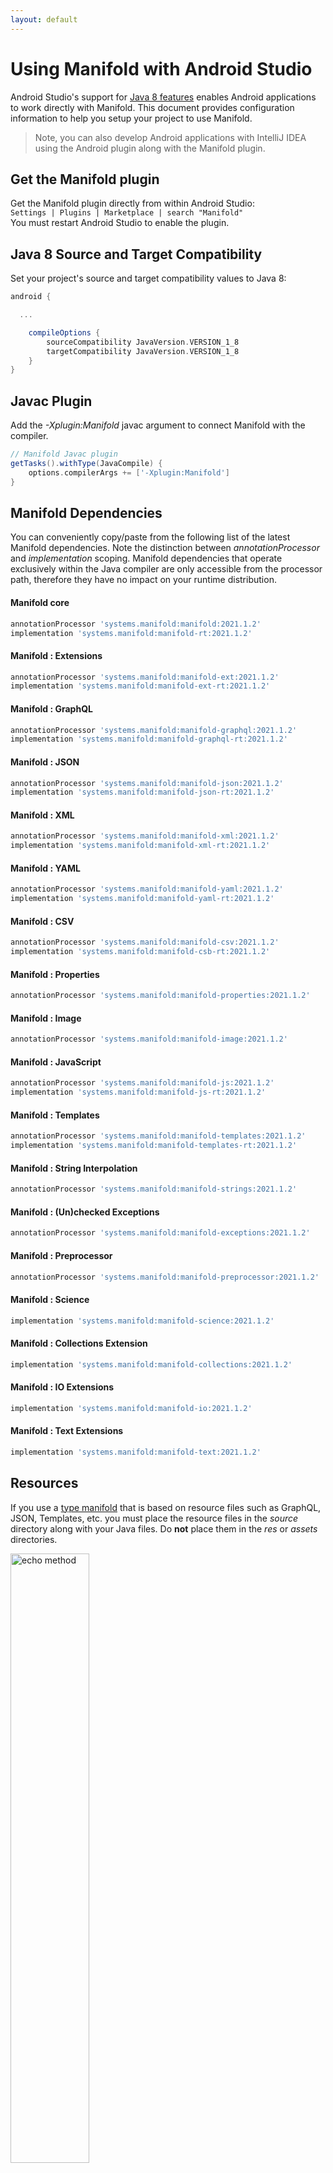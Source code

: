```yaml
---
layout: default
---
```


# Using Manifold with Android Studio

Android Studio's support for [Java 8 features](https://developer.android.com/studio/write/java8-support.html) enables
Android applications to work directly with Manifold. This document provides configuration information to help you setup
your project to use Manifold.

>Note, you can also develop Android applications with IntelliJ IDEA using the Android plugin along with the Manifold
>plugin. 

## Get the Manifold plugin
Get the Manifold plugin directly from within Android Studio:
<br>
`Settings | Plugins | Marketplace | search "Manifold"`
<br>
You must restart Android Studio to enable the plugin. 
 
## Java 8 Source and Target Compatibility 
Set your project's source and target compatibility values to Java 8:

```groovy
android {

  ...

    compileOptions {
        sourceCompatibility JavaVersion.VERSION_1_8
        targetCompatibility JavaVersion.VERSION_1_8
    }
}
```

## Javac Plugin
Add the *-Xplugin:Manifold* javac argument to connect Manifold with the compiler.

```groovy
// Manifold Javac plugin
getTasks().withType(JavaCompile) {
    options.compilerArgs += ['-Xplugin:Manifold']
}
```    

## Manifold Dependencies
You can conveniently copy/paste from the following list of the latest Manifold dependencies. Note the distinction
between *annotationProcessor* and *implementation* scoping. Manifold dependencies that operate exclusively within the
Java compiler are only accessible from the processor path, therefore they have no impact on your runtime distribution.

#### Manifold core
```groovy
annotationProcessor 'systems.manifold:manifold:2021.1.2'
implementation 'systems.manifold:manifold-rt:2021.1.2'
```
#### Manifold : Extensions
```groovy
annotationProcessor 'systems.manifold:manifold-ext:2021.1.2'
implementation 'systems.manifold:manifold-ext-rt:2021.1.2'
```
#### Manifold : GraphQL
```groovy
annotationProcessor 'systems.manifold:manifold-graphql:2021.1.2'
implementation 'systems.manifold:manifold-graphql-rt:2021.1.2'
```
#### Manifold : JSON
```groovy
annotationProcessor 'systems.manifold:manifold-json:2021.1.2'
implementation 'systems.manifold:manifold-json-rt:2021.1.2'
```
#### Manifold : XML
```groovy
annotationProcessor 'systems.manifold:manifold-xml:2021.1.2'
implementation 'systems.manifold:manifold-xml-rt:2021.1.2'
```
#### Manifold : YAML
```groovy
annotationProcessor 'systems.manifold:manifold-yaml:2021.1.2'
implementation 'systems.manifold:manifold-yaml-rt:2021.1.2'
```
#### Manifold : CSV
```groovy
annotationProcessor 'systems.manifold:manifold-csv:2021.1.2'
implementation 'systems.manifold:manifold-csb-rt:2021.1.2'
```
#### Manifold : Properties
```groovy
annotationProcessor 'systems.manifold:manifold-properties:2021.1.2'
```
#### Manifold : Image
```groovy
annotationProcessor 'systems.manifold:manifold-image:2021.1.2'
```
#### Manifold : JavaScript
```groovy
annotationProcessor 'systems.manifold:manifold-js:2021.1.2'
implementation 'systems.manifold:manifold-js-rt:2021.1.2'
```
#### Manifold : Templates
```groovy
annotationProcessor 'systems.manifold:manifold-templates:2021.1.2'
implementation 'systems.manifold:manifold-templates-rt:2021.1.2'
```
#### Manifold : String Interpolation
```groovy
annotationProcessor 'systems.manifold:manifold-strings:2021.1.2'
```
#### Manifold : (Un)checked Exceptions
```groovy
annotationProcessor 'systems.manifold:manifold-exceptions:2021.1.2'
```
#### Manifold : Preprocessor
```groovy
annotationProcessor 'systems.manifold:manifold-preprocessor:2021.1.2'
```
#### Manifold : Science
```groovy
implementation 'systems.manifold:manifold-science:2021.1.2'
```
#### Manifold : Collections Extension
```groovy
implementation 'systems.manifold:manifold-collections:2021.1.2'
```
#### Manifold : IO Extensions
```groovy
implementation 'systems.manifold:manifold-io:2021.1.2'
```
#### Manifold : Text Extensions
```groovy
implementation 'systems.manifold:manifold-text:2021.1.2'
```

## Resources

If you use a [type manifold](https://github.com/manifold-systems/manifold/tree/master/manifold-core-parent/manifold#the-big-picture)
that is based on resource files such as GraphQL, JSON, Templates, etc. you must place the resource files in the 
*source* directory along with your Java files.  Do **not** place them in the *res* or *assets* directories.
 
<p><img src="http://manifold.systems/images/android_resources.png" alt="echo method" width="50%" height="50%"/></p> 

